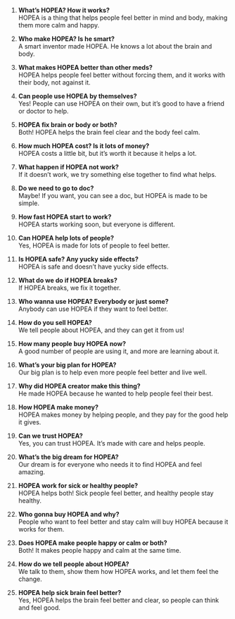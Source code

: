 1. **What’s HOPEA? How it works?**  
   HOPEA is a thing that helps people feel better in mind and body, making them more calm and happy.

2. **Who make HOPEA? Is he smart?**  
   A smart inventor made HOPEA. He knows a lot about the brain and body.

3. **What makes HOPEA better than other meds?**  
   HOPEA helps people feel better without forcing them, and it works with their body, not against it.

4. **Can people use HOPEA by themselves?**  
   Yes! People can use HOPEA on their own, but it’s good to have a friend or doctor to help.

5. **HOPEA fix brain or body or both?**  
   Both! HOPEA helps the brain feel clear and the body feel calm.

6. **How much HOPEA cost? Is it lots of money?**  
   HOPEA costs a little bit, but it’s worth it because it helps a lot.

7. **What happen if HOPEA not work?**  
   If it doesn’t work, we try something else together to find what helps.

8. **Do we need to go to doc?**  
   Maybe! If you want, you can see a doc, but HOPEA is made to be simple.

9. **How fast HOPEA start to work?**  
   HOPEA starts working soon, but everyone is different.

10. **Can HOPEA help lots of people?**  
   Yes, HOPEA is made for lots of people to feel better.

11. **Is HOPEA safe? Any yucky side effects?**  
   HOPEA is safe and doesn’t have yucky side effects.

12. **What do we do if HOPEA breaks?**  
   If HOPEA breaks, we fix it together.

13. **Who wanna use HOPEA? Everybody or just some?**  
   Anybody can use HOPEA if they want to feel better.

14. **How do you sell HOPEA?**  
   We tell people about HOPEA, and they can get it from us!

15. **How many people buy HOPEA now?**  
   A good number of people are using it, and more are learning about it.

16. **What’s your big plan for HOPEA?**  
   Our big plan is to help even more people feel better and live well.

17. **Why did HOPEA creator make this thing?**  
   He made HOPEA because he wanted to help people feel their best.

18. **How HOPEA make money?**  
   HOPEA makes money by helping people, and they pay for the good help it gives.

19. **Can we trust HOPEA?**  
   Yes, you can trust HOPEA. It’s made with care and helps people.

20. **What’s the big dream for HOPEA?**  
   Our dream is for everyone who needs it to find HOPEA and feel amazing.

21. **HOPEA work for sick or healthy people?**  
   HOPEA helps both! Sick people feel better, and healthy people stay healthy.

22. **Who gonna buy HOPEA and why?**  
   People who want to feel better and stay calm will buy HOPEA because it works for them.

23. **Does HOPEA make people happy or calm or both?**  
   Both! It makes people happy and calm at the same time.

24. **How do we tell people about HOPEA?**  
   We talk to them, show them how HOPEA works, and let them feel the change.

25. **HOPEA help sick brain feel better?**  
   Yes, HOPEA helps the brain feel better and clear, so people can think and feel good.
